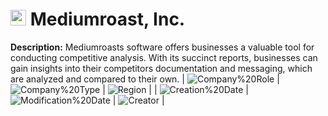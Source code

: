 
# <img src="https://www.mediumroast.io/favicon.png" alt="Mediumroast, Inc. Logo" height="25px" title="Mediumroast, Inc." /> Mediumroast, Inc.

**Description:** Mediumroasts software offers businesses a valuable tool for conducting competitive analysis. With its succinct reports, businesses can gain insights into their competitors documentation and messaging, which are analyzed and compared to their own.
 | ![Company%20Role](https://img.shields.io/badge/Company%20Role-undefined-blue?style=for-the-badge) | ![Company%20Type](https://img.shields.io/badge/Company%20Type-Private-blue?style=for-the-badge) | ![Region](https://img.shields.io/badge/Region-AMER-blue?style=for-the-badge) | 
 | ![Creation%20Date](https://img.shields.io/badge/Creation%20Date-2024-01-14T00%3A17%3A27.869Z-blue?style=for-the-badge) | ![Modification%20Date](https://img.shields.io/badge/Modification%20Date-2024-01-14T00%3A17%3A27.873Z-blue?style=for-the-badge) | ![Creator](https://img.shields.io/badge/Creator-miha42-github-blue?style=for-the-badge) | 
